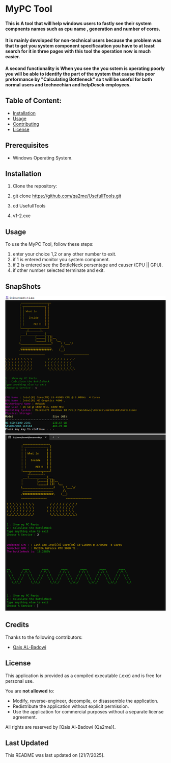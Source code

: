 # MyPC Tool

#### This is A tool that will help windows users to fastly see their system compnents names such as cpu name , generation and number of cores. 
#### It is mainly devoloped for non-technical users because the problem was that to get you system component specificaation you have to at least search for it in three pages with this tool the operation now is much easier.
#### A second functionality is When you see the you sstem is operating poorly you will be able to identify the part of the system that cause this poor preformance by "Calculating Bottleneck" so t will be useful for both normal users and technechian and helpDesck employees.

## Table of Content:
- [Installation](#installation)
- [Usage](#usage)
- [Contributing](#Credits)
- [License](#license)

## Prerequisites
- Windows Operating System.

## Installation
1. Clone the repository:

2. git clone https://github.com/qa2me/UsefullTools.git

3. cd UsefullTools

4. v1-2.exe


## Usage

To use the MyPC Tool, follow these steps:

1. enter your choice 1,2 or any other number to exit.
2. if 1 is entered monitor you system component.
3. if 2 is entered see the BottleNeck persentage and causer (CPU || GPU).
4. if other number selected terminate and exit.

## SnapShots
![Example](example.PNG)
![Example](example2.png)



## Credits
Thanks to the following contributors:
- [Qais AL-Badowi](https://github.com/qa2me)
## License

This application is provided as a compiled executable (.exe) and is free for personal use. 

You are **not allowed** to:
- Modify, reverse-engineer, decompile, or disassemble the application.
- Redistribute the application without explicit permission.
- Use the application for commercial purposes without a separate license agreement.

All rights are reserved by [Qais Al-Badowi (Qa2me)].

## Last Updated
This README was last updated on [21/7/2025].


